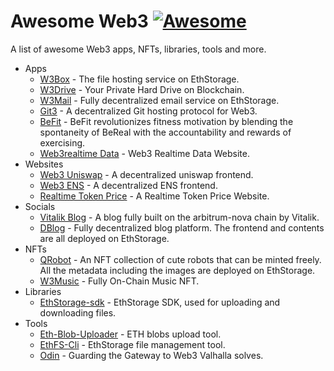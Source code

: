 # Awesome Web3 [![Awesome](https://cdn.rawgit.com/sindresorhus/awesome/d7305f38d29fed78fa85652e3a63e154dd8e8829/media/badge.svg)](https://github.com/ethstorage/awesome-web3/)

A list of awesome Web3 apps, NFTs, libraries, tools and more.

- Apps
  - [W3Box](https://w3-box.w3eth.io/) - The file hosting service on EthStorage.
  - [W3Drive](https://w3-drive.w3eth.io/) - Your Private Hard Drive on Blockchain.
  - [W3Mail](https://w3-email.w3eth.io/) - Fully decentralized email service on EthStorage.
  - [Git3](https://github.com/git3protocol/git3-cli) - A decentralized Git hosting protocol for Web3.
  - [BeFit](https://github.com/WilliamUW/ETHDenver2024) - BeFit revolutionizes fitness motivation by blending the spontaneity of BeReal with the accountability and rewards of exercising.
  - [Web3realtime Data](https://github.com/git3protocol/git3-cli) - Web3 Realtime Data Website.
- Websites
  - [Web3 Uniswap](https://app-uniswap-org.w3eth.io/) - A decentralized uniswap frontend.
  - [Web3 ENS](https://app-ens-domain.w3eth.io/) - A decentralized ENS frontend.
  - [Realtime Token Price](https://0xccd58c48f12dd1d08250197cb0d8b865bda02064.3333.w3link.io/index.html) - A Realtime Token Price Website.
- Socials
  - [Vitalik Blog](https://vitalikblog.w3eth.io/) - A blog fully built on the arbitrum-nova chain by Vitalik.
  - [DBlog](https://w3-blog.w3eth.io/) - Fully decentralized blog platform. The frontend and contents are all deployed on EthStorage.
- NFTs
  - [QRobot](https://w3-qrobot.w3eth.io/) - An NFT collection of cute robots that can be minted freely. All the metadata including the images are deployed on EthStorage.
  - [W3Music](https://w3-music.w3eth.io/#/) - Fully On-Chain Music NFT.
- Libraries
  - [EthStorage-sdk](https://github.com/ethstorage/ethstorage-sdk) - EthStorage SDK, used for uploading and downloading files.
- Tools
  - [Eth-Blob-Uploader](https://github.com/ethstorage/eth-blob-uploader) - ETH blobs upload tool.
  - [EthFS-Cli](https://github.com/ethstorage/ethfs-cli) - EthStorage file management tool.
  - [Odin](https://github.com/anupsv/odin/) - Guarding the Gateway to Web3 Valhalla solves.

